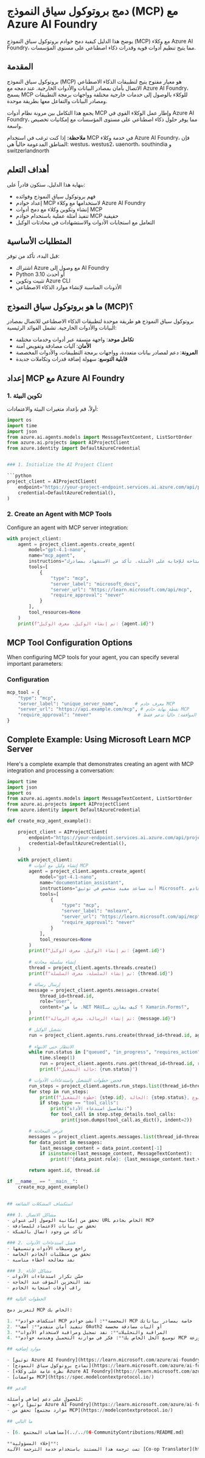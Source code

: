 <!--
CO_OP_TRANSLATOR_METADATA:
{
  "original_hash": "0d29a939f59d34de10d14433125ea8f5",
  "translation_date": "2025-07-13T23:50:51+00:00",
  "source_file": "05-AdvancedTopics/mcp-foundry-agent-integration/README.md",
  "language_code": "ar"
}
-->
# دمج بروتوكول سياق النموذج (MCP) مع Azure AI Foundry

يوضح هذا الدليل كيفية دمج خوادم بروتوكول سياق النموذج (MCP) مع وكلاء Azure AI Foundry، مما يتيح تنظيم أدوات قوية وقدرات ذكاء اصطناعي على مستوى المؤسسات.

## المقدمة

بروتوكول سياق النموذج (MCP) هو معيار مفتوح يتيح لتطبيقات الذكاء الاصطناعي الاتصال بأمان بمصادر البيانات والأدوات الخارجية. عند دمجه مع Azure AI Foundry، يسمح MCP للوكلاء بالوصول إلى خدمات خارجية مختلفة وواجهات برمجة التطبيقات ومصادر البيانات والتفاعل معها بطريقة موحدة.

يجمع هذا التكامل بين مرونة نظام أدوات MCP وإطار عمل الوكلاء القوي في Azure AI Foundry، مما يوفر حلول ذكاء اصطناعي على مستوى المؤسسات مع إمكانيات تخصيص واسعة.

**ملاحظة:** إذا كنت ترغب في استخدام MCP في خدمة وكلاء Azure AI Foundry، فإن المناطق المدعومة حالياً هي: westus، westus2، uaenorth، southindia و switzerlandnorth

## أهداف التعلم

بنهاية هذا الدليل، ستكون قادراً على:

- فهم بروتوكول سياق النموذج وفوائده
- إعداد خوادم MCP لاستخدامها مع وكلاء Azure AI Foundry
- إنشاء وتكوين وكلاء مع دمج أدوات MCP
- تنفيذ أمثلة عملية باستخدام خوادم MCP حقيقية
- التعامل مع استجابات الأدوات والاستشهادات في محادثات الوكيل

## المتطلبات الأساسية

قبل البدء، تأكد من توفر:

- اشتراك Azure مع وصول إلى AI Foundry
- Python 3.10 أو أحدث
- تثبيت وتكوين Azure CLI
- الأذونات المناسبة لإنشاء موارد الذكاء الاصطناعي

## ما هو بروتوكول سياق النموذج (MCP)؟

بروتوكول سياق النموذج هو طريقة موحدة لتطبيقات الذكاء الاصطناعي للاتصال بمصادر البيانات والأدوات الخارجية. تشمل الفوائد الرئيسية:

- **تكامل موحد**: واجهة متسقة عبر أدوات وخدمات مختلفة
- **الأمان**: آليات مصادقة وتفويض آمنة
- **المرونة**: دعم لمصادر بيانات متعددة، وواجهات برمجة التطبيقات، والأدوات المخصصة
- **قابلية التوسع**: سهولة إضافة قدرات وتكاملات جديدة

## إعداد MCP مع Azure AI Foundry

### 1. تكوين البيئة

أولاً، قم بإعداد متغيرات البيئة والاعتمادات:

```python
import os
import time
import json
from azure.ai.agents.models import MessageTextContent, ListSortOrder
from azure.ai.projects import AIProjectClient
from azure.identity import DefaultAzureCredential


### 1. Initialize the AI Project Client

```python
project_client = AIProjectClient(
    endpoint="https://your-project-endpoint.services.ai.azure.com/api/projects/your-project",
    credential=DefaultAzureCredential(),
)
```

### 2. Create an Agent with MCP Tools

Configure an agent with MCP server integration:

```python
with project_client:
    agent = project_client.agents.create_agent(
        model="gpt-4.1-nano", 
        name="mcp_agent", 
        instructions="أنت مساعد مفيد. استخدم الأدوات المتاحة للإجابة على الأسئلة. تأكد من الاستشهاد بمصادرك.",
        tools=[
            {
                "type": "mcp",
                "server_label": "microsoft_docs",
                "server_url": "https://learn.microsoft.com/api/mcp",
                "require_approval": "never"
            }
        ],
        tool_resources=None
    )
    print(f"تم إنشاء الوكيل، معرف الوكيل: {agent.id}")
```

## MCP Tool Configuration Options

When configuring MCP tools for your agent, you can specify several important parameters:

### Configuration

```python
mcp_tool = {
    "type": "mcp",
    "server_label": "unique_server_name",      # معرف خادم MCP
    "server_url": "https://api.example.com/mcp", # نقطة نهاية خادم MCP
    "require_approval": "never"                 # سياسة الموافقة: حالياً تدعم فقط "never"
}
```

## Complete Example: Using Microsoft Learn MCP Server

Here's a complete example that demonstrates creating an agent with MCP integration and processing a conversation:

```python
import time
import json
import os
from azure.ai.agents.models import MessageTextContent, ListSortOrder
from azure.ai.projects import AIProjectClient
from azure.identity import DefaultAzureCredential

def create_mcp_agent_example():

    project_client = AIProjectClient(
        endpoint="https://your-endpoint.services.ai.azure.com/api/projects/your-project",
        credential=DefaultAzureCredential(),
    )

    with project_client:
        # إنشاء وكيل مع أدوات MCP
        agent = project_client.agents.create_agent(
            model="gpt-4.1-nano", 
            name="documentation_assistant", 
            instructions="أنت مساعد مفيد متخصص في توثيق Microsoft. استخدم خادم MCP الخاص بـ Microsoft Learn للبحث عن معلومات دقيقة ومحدثة. دائماً استشهد بمصادرك.",
            tools=[
                {
                    "type": "mcp",
                    "server_label": "mslearn",
                    "server_url": "https://learn.microsoft.com/api/mcp",
                    "require_approval": "never"
                }
            ],
            tool_resources=None
        )
        print(f"تم إنشاء الوكيل، معرف الوكيل: {agent.id}")    
        
        # إنشاء سلسلة محادثة
        thread = project_client.agents.threads.create()
        print(f"تم إنشاء السلسلة، معرف السلسلة: {thread.id}")

        # إرسال رسالة
        message = project_client.agents.messages.create(
            thread_id=thread.id, 
            role="user", 
            content="ما هو .NET MAUI؟ كيف يقارن بـ Xamarin.Forms؟",
        )
        print(f"تم إنشاء الرسالة، معرف الرسالة: {message.id}")

        # تشغيل الوكيل
        run = project_client.agents.runs.create(thread_id=thread.id, agent_id=agent.id)
        
        # الانتظار حتى الانتهاء
        while run.status in ["queued", "in_progress", "requires_action"]:
            time.sleep(1)
            run = project_client.agents.runs.get(thread_id=thread.id, run_id=run.id)
            print(f"حالة التشغيل: {run.status}")

        # فحص خطوات التشغيل واستدعاءات الأدوات
        run_steps = project_client.agents.run_steps.list(thread_id=thread.id, run_id=run.id)
        for step in run_steps:
            print(f"خطوة التشغيل: {step.id}, الحالة: {step.status}, النوع: {step.type}")
            if step.type == "tool_calls":
                print("تفاصيل استدعاء الأداة:")
                for tool_call in step.step_details.tool_calls:
                    print(json.dumps(tool_call.as_dict(), indent=2))

        # عرض المحادثة
        messages = project_client.agents.messages.list(thread_id=thread.id, order=ListSortOrder.ASCENDING)
        for data_point in messages:
            last_message_content = data_point.content[-1]
            if isinstance(last_message_content, MessageTextContent):
                print(f"{data_point.role}: {last_message_content.text.value}")

        return agent.id, thread.id

if __name__ == "__main__":
    create_mcp_agent_example()
  

## استكشاف المشكلات الشائعة

### 1. مشاكل الاتصال
- تحقق من إمكانية الوصول إلى عنوان URL الخاص بخادم MCP
- تحقق من بيانات الاعتماد للمصادقة
- تأكد من وجود اتصال بالشبكة

### 2. فشل استدعاءات الأدوات
- راجع وسيطات الأدوات وتنسيقها
- تحقق من متطلبات الخادم الخاصة
- نفذ معالجة أخطاء مناسبة

### 3. مشاكل الأداء
- حسّن تكرار استدعاءات الأدوات
- نفذ التخزين المؤقت عند الحاجة
- راقب أوقات استجابة الخادم

## الخطوات التالية

لتعزيز دمج MCP الخاص بك:

1. **استكشاف خوادم MCP المخصصة**: أنشئ خوادم MCP خاصة بمصادر بياناتك
2. **تنفيذ أمان متقدم**: أضف OAuth2 أو آليات مصادقة مخصصة
3. **المراقبة والتحليلات**: نفذ تسجيل ومراقبة لاستخدام الأدوات
4. **توسيع الحل الخاص بك**: فكر في موازنة التحميل وهندسة خوادم MCP الموزعة

## موارد إضافية

- [توثيق Azure AI Foundry](https://learn.microsoft.com/azure/ai-foundry/)
- [نماذج بروتوكول سياق النموذج](https://learn.microsoft.com/azure/ai-foundry/agents/how-to/tools/model-context-protocol-samples)
- [نظرة عامة على وكلاء Azure AI Foundry](https://learn.microsoft.com/azure/ai-foundry/agents/)
- [مواصفات MCP](https://spec.modelcontextprotocol.io/)

## الدعم

للحصول على دعم إضافي وأسئلة:
- راجع [توثيق Azure AI Foundry](https://learn.microsoft.com/azure/ai-foundry/)
- تحقق من [موارد مجتمع MCP](https://modelcontextprotocol.io/)

## ما التالي

- [6. مساهمات المجتمع](../../06-CommunityContributions/README.md)

**إخلاء المسؤولية**:  
تمت ترجمة هذا المستند باستخدام خدمة الترجمة الآلية [Co-op Translator](https://github.com/Azure/co-op-translator). بينما نسعى لتحقيق الدقة، يرجى العلم أن الترجمات الآلية قد تحتوي على أخطاء أو عدم دقة. يجب اعتبار المستند الأصلي بلغته الأصلية المصدر الموثوق به. للمعلومات الهامة، يُنصح بالاعتماد على الترجمة البشرية المهنية. نحن غير مسؤولين عن أي سوء فهم أو تفسير ناتج عن استخدام هذه الترجمة.